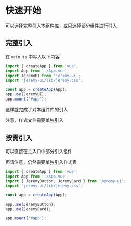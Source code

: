 # 快速开始

可以选择完整引入本组件库，或只选择部分组件进行引入

## 完整引入

在 `main.ts` 中写入以下内容

```typescript
import { createApp } from 'vue';
import App from './App.vue';
import JeremyUI from 'jeremy-ui';
import 'jeremy-ui/lib/jeremy.css';

const app = createApp(App);
app.use(JeremyUI);
app.mount('#app');
```

这样就完成了对本组件库的引入

注意，样式文件需要单独引入

## 按需引入

可以直接在主入口中部分引入组件

但请注意，仍然需要单独引入样式表

```typescript
import { createApp } from 'vue';
import App from './App.vue';
import { JeremyButton, JeremyCard } from 'jeremy-ui';
import 'jeremy-ui/lib/jeremy.css';

const app = createApp(App);

app.use(JeremyButton);
app.use(JeremyCard);

app.mount('#app');
```